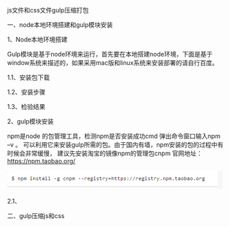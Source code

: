 js文件和css文件gulp压缩打包

一、node本地环境搭建和gulp模块安装

1、Node本地环境搭建

Gulp模块是基于node环境来运行，首先要在本地搭建node环境，下面是基于window系统来描述的，如果采用mac版和linux系统来安装部署的请自行百度。

1.1、安装包下载



1.2、安装步骤



1.3、检验结果



2、gulp模块安装

npm是node 的包管理工具，检测npm是否安装成功cmd 弹出命令窗口输入npm –v 。
可以利用它来安装gulp所需的包。由于国内有墙，npm安装的包的过程中有时候会非常缓慢，
建议先安装淘宝的镜像npm的管理包cnpm  官网地址：https://npm.taobao.org/

![](/assets/import.png)

2.1、



二、gulp压缩js和css

